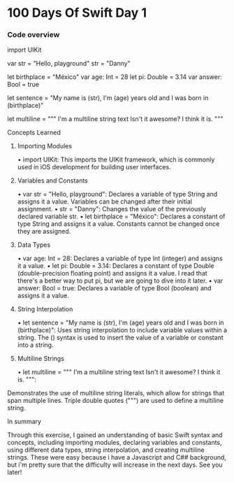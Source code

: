 # 100 Days Of Swift Day 1

### Code overview

import UIKit

var str = "Hello, playground"
str = "Danny"

let birthplace = "México"
var age: Int = 28
let pi: Double = 3.14
var answer: Bool = true

let sentence = "My name is \(str), I'm \(age) years old and I was born in \(birthplace)"

let multiline = """
        I'm a multiline string text
        Isn't it awesome?
        I think it is.
"""

Concepts Learned

1. Importing Modules

	•	import UIKit: This imports the UIKit framework, which is commonly used in iOS development for building user interfaces.

2. Variables and Constants

	•	var str = "Hello, playground": Declares a variable of type String and assigns it a value. Variables can be changed after their initial assignment.
	•	str = "Danny": Changes the value of the previously declared variable str.
	•	let birthplace = "México": Declares a constant of type String and assigns it a value. Constants cannot be changed once they are assigned.

3. Data Types

	•	var age: Int = 28: Declares a variable of type Int (integer) and assigns it a value.
	•	let pi: Double = 3.14: Declares a constant of type Double (double-precision floating point) and assigns it a value. I read that there's a better way to put pi, but we are going to dive into it later.
	•	var answer: Bool = true: Declares a variable of type Bool (boolean) and assigns it a value.

4. String Interpolation

	•	let sentence = "My name is \(str), I'm \(age) years old and I was born in \(birthplace)": Uses string interpolation to include variable values within a string. The \() syntax is used to insert the value of a variable or constant into a string.

5. Multiline Strings

	•	let multiline = """ I'm a multiline string text 
                        Isn't it awesome? 
                        I think it is. """:

Demonstrates the use of multiline string literals, which allow for strings that span multiple lines. Triple double quotes (""") are used to define a multiline string.

In summary

Through this exercise, I gained an understanding of basic Swift syntax and concepts, including importing modules, declaring variables and constants, using different data types, string interpolation, and creating multiline strings. These were easy because i have a Javascript and C## background, but i'm pretty sure that the difficulty will increase in the next days. See you later!
